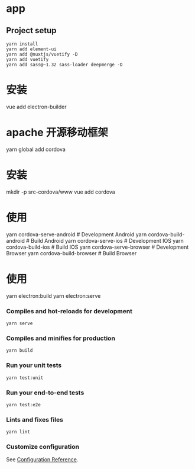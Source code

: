 # app

## Project setup
```
yarn install
yarn add element-ui
yarn add @nuxtjs/vuetify -D
yarn add vuetify
yarn add sass@~1.32 sass-loader deepmerge -D
```

# 安装
vue add electron-builder
# apache 开源移动框架
yarn global add cordova
# 安装
mkdir -p src-cordova/www
vue add cordova

# 使用
yarn cordova-serve-android # Development Android
yarn cordova-build-android # Build Android
yarn cordova-serve-ios # Development IOS
yarn cordova-build-ios # Build IOS
yarn cordova-serve-browser # Development Browser
yarn cordova-build-browser # Build Browser

# 使用
yarn electron:build
yarn electron:serve

### Compiles and hot-reloads for development
```
yarn serve
```

### Compiles and minifies for production
```
yarn build
```

### Run your unit tests
```
yarn test:unit
```

### Run your end-to-end tests
```
yarn test:e2e
```

### Lints and fixes files
```
yarn lint
```

### Customize configuration
See [Configuration Reference](https://cli.vuejs.org/config/).
